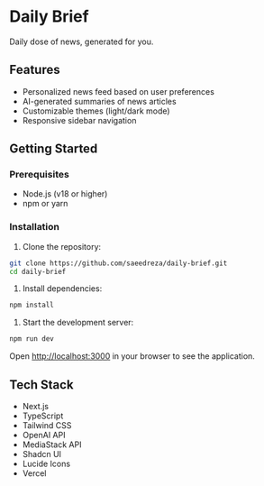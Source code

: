 # Daily Brief

Daily dose of news, generated for you.

## Features

- Personalized news feed based on user preferences
- AI-generated summaries of news articles
- Customizable themes (light/dark mode)
- Responsive sidebar navigation

## Getting Started

### Prerequisites

- Node.js (v18 or higher)
- npm or yarn

### Installation

1. Clone the repository:

```bash
git clone https://github.com/saeedreza/daily-brief.git
cd daily-brief
```

1. Install dependencies:

```bash
npm install
```

1. Start the development server:

```bash
npm run dev
```

Open [http://localhost:3000](http://localhost:3000) in your browser to see the application.

## Tech Stack

- Next.js
- TypeScript
- Tailwind CSS
- OpenAI API
- MediaStack API
- Shadcn UI
- Lucide Icons
- Vercel
